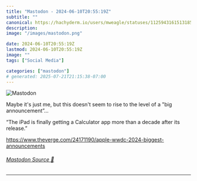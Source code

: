 ```yaml
---
title: "Mastodon - 2024-06-10T20:55:19Z"
subtitle: ""
canonical: https://hachyderm.io/users/mweagle/statuses/112594316151318596
description:
image: "/images/mastodon.png"

date: 2024-06-10T20:55:19Z
lastmod: 2024-06-10T20:55:19Z
image: ""
tags: ["Social Media"]

categories: ["mastodon"]
# generated: 2025-07-21T21:15:38-07:00
---
```

![Mastodon](/images/mastodon.png)

<p>Maybe it&#39;s just me, but this doesn&#39;t seem to rise to the level of a &quot;big announcement”…</p><p>“The iPad is finally getting a Calculator app more than a decade after its release.”</p><p><a href="https://www.theverge.com/24171190/apple-wwdc-2024-biggest-announcements" target="_blank" rel="nofollow noopener noreferrer" translate="no"><span class="invisible">https://www.</span><span class="ellipsis">theverge.com/24171190/apple-ww</span><span class="invisible">dc-2024-biggest-announcements</span></a></p>


###### [Mastodon Source 🐘](https://hachyderm.io/@mweagle/112594316151318596)

___
